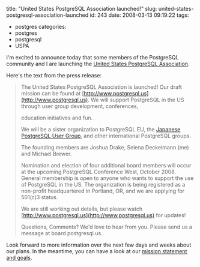 title: "United States PostgreSQL Association launched!"
slug: united-states-postgresql-association-launched
id: 243
date: 2008-03-13 09:19:22
tags: 
- postgres
categories: 
- postgres
- postgresql
- USPA

I'm excited to announce today that some members of the PostgreSQL community and I are launching the [United States PostgreSQL Association](http://www.postgresql.us).

Here's the text from the press release: 

> The United States PostgreSQL Association is launched! Our draft mission can be found at [http://www.postgresql.us](http://www.postgresql.us). We will support PostgreSQL in the US through user group development, conferences,> 
> education initiatives and fun.> 
> 
> We will be a sister organization to PostgreSQL EU, the [Japanese PostgreSQL User Group](http://postgresql.jp), and other international PostgreSQL groups.> 
> 
> The founding members are Joshua Drake, Selena Deckelmann (me) and Michael Brewer.> 
> 
> Nomination and election of four additional board members will occur at the upcoming PostgreSQL Conference West, October 2008\. General membership is open to anyone who wants to support the use of PostgreSQL in the US. The organization is being registered as a non-profit headquartered in Portland, OR, and we are applying for 501(c)3 status.> 
> 
> We are still working out details, but please watch [http://www.postgresql.us](http://www.postgresql.us) for updates!> 
> 
> Questions, Comments?  We'd love to hear from you.  Please send us a message at board <at> postgresql.us.

Look forward to more information over the next few days and weeks about our plans.  In the meantime, you can have a look at our [mission statement and goals](http://www.postgresql.us/mission/). 
